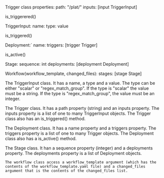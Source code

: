 
Trigger class
properties:
  path: "/plat/"
  inputs: [input TriggerInput]

is_triggerered()

TriggerInput:
  name: 
  type:
  value

is_triggered()

Deployment:`
  name:
  triggers: [trigger Trigger]
  
is_active()


Stage:
  sequence: int
  deployments: [deployment Deployment]

Workflow(workflow_template, changed_files):
  stages: [stage Stage]

  The TriggerInput class. It has a name, a type and a value. The type can be either "scalar" or "regex_match_group". If the type is "scalar" the value must be a string. If the type is "regex_match_group", the value must be an integer.

  The Trigger class. It has a path property (string) and an inputs property. The inputs property is a list of one to many TriggerInput objects. The Trigger class also has an is_triggered() method.

  The Deployment class. It has a name property and a triggers property. The triggers property is a list of one to many Trigger objects. The Deployment class also has a is_active() method.

  The Stage class. It han a sequence property (integer) and a deployments property. The deployments property is a list of Deployment objects.

    The workflow class access a workflow_template argument (which has the contents of the workflow_template.yaml file) and a changed_files argument that is the contents of the changed_files list. 